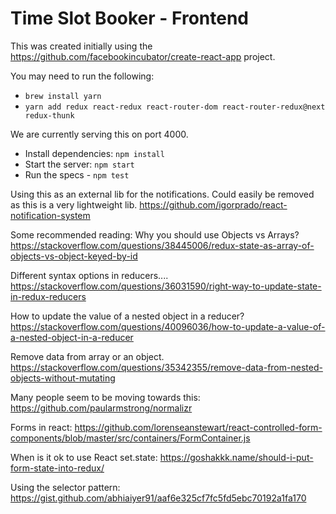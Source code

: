 # Time Slot Booker - Frontend

This was created initially using the https://github.com/facebookincubator/create-react-app project.

You may need to run the following:
* `brew install yarn`
* `yarn add redux react-redux react-router-dom react-router-redux@next redux-thunk`

We are currently serving this on port 4000.
* Install dependencies: `npm install`
* Start the server: `npm start`
* Run the specs - `npm test`

Using this as an external lib for the notifications. Could easily be removed as this is a very lightweight lib.
https://github.com/igorprado/react-notification-system

Some recommended reading:
Why you should use Objects vs Arrays?
https://stackoverflow.com/questions/38445006/redux-state-as-array-of-objects-vs-object-keyed-by-id

Different syntax options in reducers....
https://stackoverflow.com/questions/36031590/right-way-to-update-state-in-redux-reducers

How to update the value of a nested object in a reducer?
https://stackoverflow.com/questions/40096036/how-to-update-a-value-of-a-nested-object-in-a-reducer

Remove data from array or an object.
https://stackoverflow.com/questions/35342355/remove-data-from-nested-objects-without-mutating

Many people seem to be moving towards this:
https://github.com/paularmstrong/normalizr

Forms in react:
https://github.com/lorenseanstewart/react-controlled-form-components/blob/master/src/containers/FormContainer.js

When is it ok to use React set.state:
https://goshakkk.name/should-i-put-form-state-into-redux/

Using the selector pattern:
https://gist.github.com/abhiaiyer91/aaf6e325cf7fc5fd5ebc70192a1fa170
